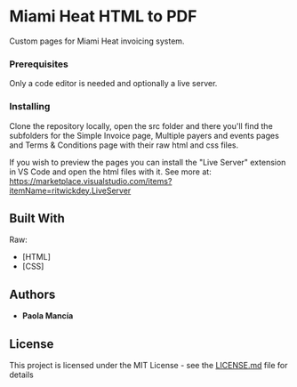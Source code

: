 # Miami Heat HTML to PDF

Custom pages for Miami Heat invoicing system.

### Prerequisites

Only a code editor is needed and optionally a live server.

### Installing

Clone the repository locally, open the src folder and there you'll find the subfolders for the Simple Invoice page, Multiple payers and events pages and Terms & Conditions page with their raw html and css files.

If you wish to preview the pages you can install the "Live Server" extension in VS Code and open the html files with it. See more at: https://marketplace.visualstudio.com/items?itemName=ritwickdey.LiveServer

## Built With

Raw:

- [HTML]
- [CSS]

## Authors

- **Paola Mancía**

## License

This project is licensed under the MIT License - see the [LICENSE.md](LICENSE.md) file for details
